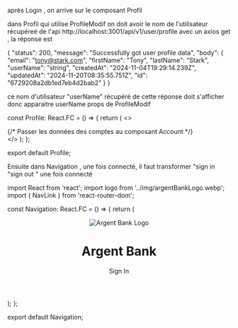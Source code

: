 

après Login , on arrive sur le composant Profil

dans Profil qui utilise ProfileModif on doit avoir le nom de l'utilisateur récupéreé de l'api 
http://localhost:3001/api/v1/user/profile
avec un axios get , la réponse est 

{
  "status": 200,
  "message": "Successfully got user profile data",
  "body": {
    "email": "tony@stark.com",
    "firstName": "Tony",
    "lastName": "Stark",
    "userName": "string",
    "createdAt": "2024-11-04T19:29:14.239Z",
    "updatedAt": "2024-11-20T08:35:55.751Z",
    "id": "6729208a2db1ed7eb4d2bab2"
  }
}

ce nom d'utilisateur "userName" récupéré de cette réponse doit s'afficher donc apparaitre userName props de ProfileModif 

const Profile: React.FC = () => {
  return (
    <>
      <Navigation />
      <main className="main bg-dark">
        <ProfileModif userName=''/>
        {/* Passer les données des comptes au composant Account */}
        <Account accounts={accountsData} />
      </main>
      <Footer />
    </>
  );
};

export default Profile;

Ensuite dans Navigation , une fois connecté, il faut transformer "sign in  "sign out " une fois connecté 

import React from 'react';
import logo from '../img/argentBankLogo.webp';
import { NavLink } from 'react-router-dom';



const Navigation: React.FC = () => {
  return (
    <header className="main-nav">
      <NavLink to="/" className="main-nav-logo">
        <img
          className="main-nav-logo-image"
          src={logo}
          alt="Argent Bank Logo"
        />
        <h1 className="sr-only">Argent Bank</h1>
      </NavLink>
      <div>
        <NavLink to="/login" className="main-nav-item">
          <i className="fa fa-user-circle"></i>
          <p>Sign In</p>
        </NavLink>
      </div>
    </header>
  );
};

export default Navigation;
